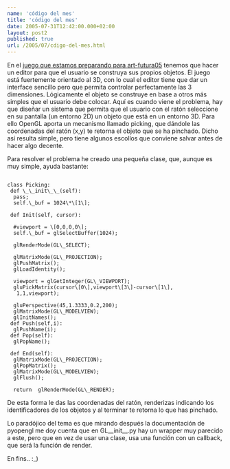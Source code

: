 ```yaml
---
name: 'código del mes'
title: 'código del mes'
date: 2005-07-31T12:42:00.000+02:00
layout: post2
published: true
url: /2005/07/cdigo-del-mes.html
---
```


En el [juego que estamos preparando para art-futura05](http://rumboartfutura.blogspot.com/) tenemos que hacer un editor para que el usuario se construya sus propios objetos. El juego está fuertemente orientado al 3D, con lo cual el editor tiene que dar un interface sencillo pero que permita controlar perfectamente las 3 dimensiones. Lógicamente el objeto se construye en base a otros más simples que el usuario debe colocar. Aquí es cuando viene el problema, hay que diseñar un sistema que permita que el usuario con el ratón seleccione en su pantalla (un entorno 2D) un objeto que está en un entorno 3D. Para ello OpenGL aporta un mecanismo llamado picking, que dándole las coordenadas del ratón (x,y) te retorna el objeto que se ha pinchado. Dicho así resulta simple, pero tiene algunos escollos que conviene salvar antes de hacer algo decente.  
  
Para resolver el problema he creado una pequeña clase, que, aunque es muy simple, ayuda bastante:  
  
```
  
class Picking:  
 def \_\_init\_\_(self):  
  pass;  
  self.\_buf = 1024\*\[1\];  
    
 def Init(self, cursor):  
  
  #viewport = \[0,0,0,0\];  
  self.\_buf = glSelectBuffer(1024);  
    
  glRenderMode(GL\_SELECT);  
  
  glMatrixMode(GL\_PROJECTION);  
  glPushMatrix();  
  glLoadIdentity();  
   
  viewport = glGetInteger(GL\_VIEWPORT);  
  gluPickMatrix(cursor\[0\],viewport\[3\]-cursor\[1\],  
   1,1,viewport);  
    
  gluPerspective(45,1.3333,0.2,200);  
  glMatrixMode(GL\_MODELVIEW);  
  glInitNames();  
 def Push(self,i):  
  glPushName(i);  
 def Pop(self):  
  glPopName();  
  
 def End(self):  
  glMatrixMode(GL\_PROJECTION);  
  glPopMatrix();  
  glMatrixMode(GL\_MODELVIEW);  
  glFlush();  
   
  return  glRenderMode(GL\_RENDER);  

```  
  
De esta forma le das las coordenadas del ratón, renderizas indicando los identificadores de los objetos y al terminar te retorna lo que has pinchado.  
  
Lo paradójico del tema es que mirando después la documentación de pyopengl me doy cuenta que en GL\_\_init\_\_.py hay un wrapper muy parecido a este, pero que en vez de usar una clase, usa una función con un callback, que será la función de render.  
  
En fins.. :\_)